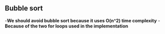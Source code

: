 ## Bubble sort
-**We should avoid bubble sort because it uses O(n^2) time complexity**
-**Because of the two for loops used in the implementation**